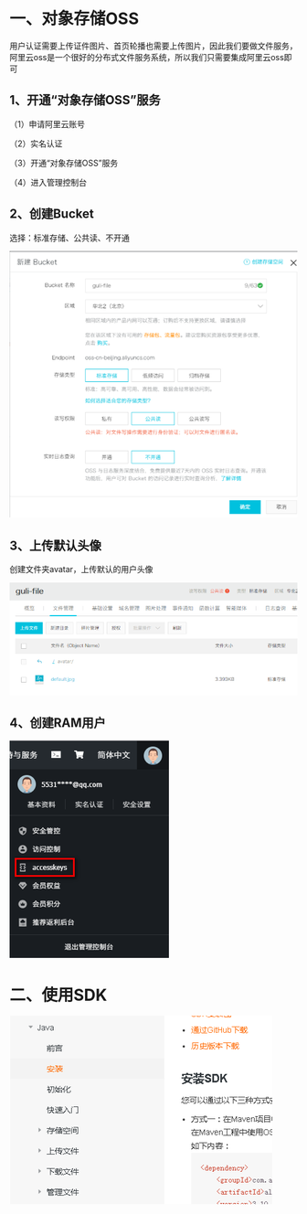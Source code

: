 # 一、对象存储OSS

用户认证需要上传证件图片、首页轮播也需要上传图片，因此我们要做文件服务，阿里云oss是一个很好的分布式文件服务系统，所以我们只需要集成阿里云oss即可

## 1、开通“对象存储OSS”服务

（1）申请阿里云账号

（2）实名认证

（3）开通“对象存储OSS”服务

（4）进入管理控制台

## 2、创建Bucket

选择：标准存储、公共读、不开通

![](assets/c4464d0a-5a54-4987-b5c6-8ccfe0535d42-20220306184738-geax531.png)

## 3、上传默认头像

创建文件夹avatar，上传默认的用户头像

![](assets/f5878678-ada3-4723-b606-7c6f6124db6f-20220306184738-qdbndck.png)

## 4、创建RAM用户

![](assets/e64cdcc4-4c79-4a7c-a918-df3eb8197fb0-20220306184738-x597pth.png)

# 二、使用SDK

![](assets/ded3bb6e-8e2d-49d8-9098-7c76752b0ac4-20220306184738-qt3gjko.png)

